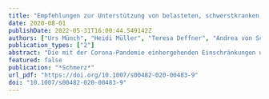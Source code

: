 ```yaml
---
title: "Empfehlungen zur Unterstützung von belasteten, schwerstkranken, sterbenden und trauernden Menschen in der Corona-Pandemie aus palliativmedizinischer Perspektive"
date: 2020-08-01
publishDate: 2022-05-31T16:00:44.549142Z
authors: ["Urs Münch", "Heidi Müller", "Teresa Deffner", "Andrea von Schmude", "Martina Kern", "Susanne Kiepke-Ziemes", "Lukas Radbruch"]
publication_types: ["2"]
abstract: "Die mit der Corona-Pandemie einhergehenden Einschränkungen und Verbote sorgen für psychische, soziale und spirituelle Belastungen bei Patient*innen mit COVID-19, ihren Zugehörigen und den behandelnden Mitarbeitenden im Gesundheitswesen. Patient*innen mit COVID-19 dürfen nicht von ihren Zugehörigen besucht werden, in vielen Krankenhäusern und Pflegeeinrichtungen gelten generelle Besuchsverbote. Viele Unterstützungsangebote sind verringert oder ganz eingestellt worden. Bei anderen Patient*innen mit sehr kritischen und/oder lebenslimitierenden Erkrankungen werden notwendige Behandlungsmaßnahmen aufgeschoben, weil die Ressourcen im Krankenhaus für an COVID-19 Erkrankte freigehalten werden. Diese Menschen bedürfen jedoch des Gefühls der sozialen Verbundenheit mit ihren Zugehörigen. Für Palliativpatienten sollten Ausnahmen von Besuchsverboten ermöglicht werden. Besuche bei Sterbenden sind mit entsprechenden Schutzmaßnahmen auch auf Isolier- oder Intensivstationen möglich. Für isolierte Patient*innen sollten alternative Möglichkeiten überprüft werden, zum Beispiel via Videotelefonie oder über soziale Medien. Nach dem Versterben sollte den Angehörigen unter ausreichenden Schutzmaßnahmen ein Abschiednehmen ermöglicht oder alternative reale oder virtuelle Wege zum Erinnern und Gedenken angeboten werden. Die Mitarbeitenden in den Behandlungsteams sollten kontinuierlich in der Bewältigung der besonderen Belastungen unterstützt werden. Dazu ist neben klaren Kommunikations- und Entscheidungsstrukturen, Kommunikationsschulungen und psychosozialer Unterstützung vor allem die Bereitstellung der bestmöglichen Rahmenbedingungen für die Arbeit erforderlich."
featured: false
publication: "*Schmerz*"
url_pdf: "https://doi.org/10.1007/s00482-020-00483-9"
doi: "10.1007/s00482-020-00483-9"
---
```


